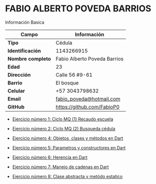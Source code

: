 # FABIO ALBERTO POVEDA BARRIOS
Información Basica

| Campo | Información |
| --- | --- |
| **Tipo** | Cédula |
| **Identificación** | 1143266915 |
| **Nombre completo** | Fabio Alberto Poveda Barrios |
| **Edad** | 23 |
| **Dirección** | Calle 56 #9-61 |
| **Barrio** | El bosque |
| **Celular** | +57 3043798632 |
| **Email** | fabio_poveda@hotmail.com |
| **GitHub** | https://github.com/FabioP0 |

- [Ejercicio número 1:  Ciclo MQ (1) Recaudo escuela](/fabio_poveda/aporte_estudiante/README.MD)

- [Ejercicio número 2: Ciclo MQ (2) Busqueda cédula](/fabio_poveda/busqueda_cedula/README.MD)

- [Ejercicio número 4: Objetos, clases y métodos en Dart](/fabio_poveda/operaciones_dart/README.MD)

- [Ejercicio número  5: Parametros y constructores en Dart](/fabio_poveda/constructores_dart/README.MD)

- [Ejercicio número  6: Herencia en Dart](/fabio_poveda/herencia_dart/README.MD)

- [Ejercicio número  7: Manejo de cadenas en Dart](/fabio_poveda/cadenas_dart/README.MD)

- [Ejercicio número  8: Clase abstracta y metódo estatico](/fabio_poveda/abstracto_estatico/README.MD)

